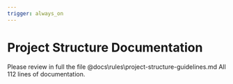 ```yaml
---
trigger: always_on
---
```


# Project Structure Documentation
Please review in full the file @docs\rules\project-structure-guidelines.md
All 112 lines of documentation.